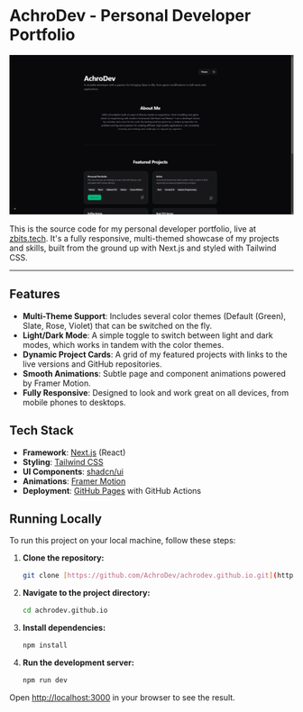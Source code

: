 # AchroDev - Personal Developer Portfolio

![Portfolio Screenshot 1](public/images/portfolio_screenshot_1.png)

This is the source code for my personal developer portfolio, live at [zbits.tech](https://zbits.tech). It's a fully responsive, multi-themed showcase of my projects and skills, built from the ground up with Next.js and styled with Tailwind CSS.

---

## Features

-   **Multi-Theme Support**: Includes several color themes (Default (Green), Slate, Rose, Violet) that can be switched on the fly.
-   **Light/Dark Mode**: A simple toggle to switch between light and dark modes, which works in tandem with the color themes.
-   **Dynamic Project Cards**: A grid of my featured projects with links to the live versions and GitHub repositories.
-   **Smooth Animations**: Subtle page and component animations powered by Framer Motion.
-   **Fully Responsive**: Designed to look and work great on all devices, from mobile phones to desktops.

## Tech Stack

-   **Framework**: [Next.js](https://nextjs.org/) (React)
-   **Styling**: [Tailwind CSS](https://tailwindcss.com/)
-   **UI Components**: [shadcn/ui](https://ui.shadcn.com/)
-   **Animations**: [Framer Motion](https://www.framer.com/motion/)
-   **Deployment**: [GitHub Pages](https://pages.github.com/) with GitHub Actions

## Running Locally

To run this project on your local machine, follow these steps:

1.  **Clone the repository:**
    ```bash
    git clone [https://github.com/AchroDev/achrodev.github.io.git](https://github.com/AchroDev/achrodev.github.io.git)
    ```

2.  **Navigate to the project directory:**
    ```bash
    cd achrodev.github.io
    ```

3.  **Install dependencies:**
    ```bash
    npm install
    ```

4.  **Run the development server:**
    ```bash
    npm run dev
    ```

Open [http://localhost:3000](http://localhost:3000) in your browser to see the result.